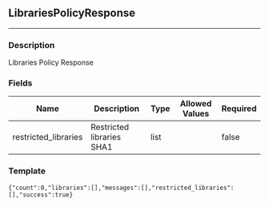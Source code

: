 ## LibrariesPolicyResponse
---
### Description
Libraries Policy Response
### Fields
| Name | Description | Type | Allowed Values | Required |
| ---- | ----------- | ---- | -------------- | -------- |
| restricted_libraries | Restricted libraries SHA1 | list |  | false |
### Template
```
{"count":0,"libraries":[],"messages":[],"restricted_libraries":[],"success":true}
```
